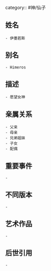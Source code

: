category:: #神/仙子
## 姓名
	- 伊墨若斯
## 别名
	- Himeros
## 描述
	- 愿望女神
## 亲属关系
	- 父亲
	- 母亲
	- 兄弟姐妹
	- 子女
	- 配偶
## 重要事件
	-
## 不同版本
	-
## 艺术作品
	-
## 后世引用
	-
